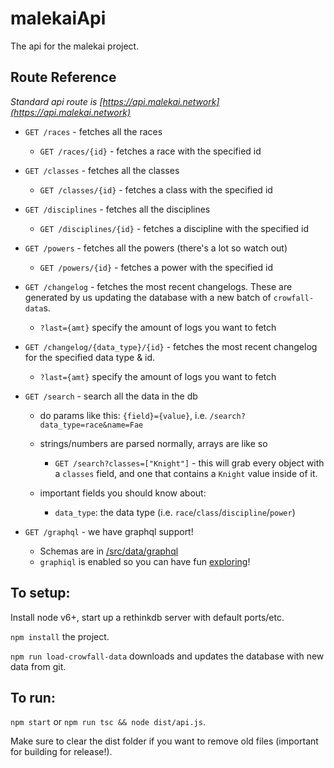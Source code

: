 # malekaiApi

The api for the malekai project.

## Route Reference
*Standard api route is [https://api.malekai.network](https://api.malekai.network)*

 - `GET /races` - fetches all the races
   - `GET /races/{id}` - fetches a race with the specified id
  
 - `GET /classes` - fetches all the classes
   - `GET /classes/{id}` - fetches a class with the specified id

 - `GET /disciplines` - fetches all the disciplines
   - `GET /disciplines/{id}` - fetches a discipline with the specified id

 - `GET /powers` - fetches all the powers (there's a lot so watch out)
   - `GET /powers/{id}` - fetches a power with the specified id

 - `GET /changelog` - fetches the most recent changelogs. These are generated by us updating
   the database with a new batch of `crowfall-data`s.
     - `?last={amt}` specify the amount of logs you want to fetch

 - `GET /changelog/{data_type}/{id}` - fetches the most recent changelog for the specified
   data type & id.
     - `?last={amt}` specify the amount of logs you want to fetch

 - `GET /search` - search all the data in the db
   - do params like this: `{field}={value}`, i.e. `/search?data_type=race&name=Fae`

   - strings/numbers are parsed normally, arrays are like so

     - `GET /search?classes=["Knight"]` - this will grab every object with a `classes` field, and one that contains
      a `Knight` value inside of it.

   - important fields you should know about:
     - `data_type`: the data type (i.e. `race`/`class`/`discipline`/`power`)

 - `GET /graphql` - we have graphql support!
   - Schemas are in [/src/data/graphql](/src/data/graphql)
   - `graphiql` is enabled so you can have fun [exploring](https://api.malekai.network/graphql)!

## To setup:

Install node v6+, start up a rethinkdb server with default ports/etc.

`npm install` the project.

`npm run load-crowfall-data` downloads and updates the database with new data from git.

## To run:

`npm start` or `npm run tsc && node dist/api.js`.

Make sure to clear the dist folder if you want to remove old files (important for building
for release!).
